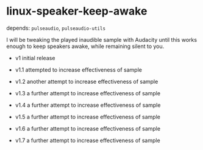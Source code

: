 # linux-speaker-keep-awake

depends: ``pulseaudio``, ``pulseaudio-utils``

I will be tweaking the played inaudible sample with Audacity until this works enough to keep speakers awake, while remaining silent to you.

- v1 initial release

- v1.1 attempted to increase effectiveness of sample

- v1.2 another attempt to increase effectiveness of sample

- v1.3 a further attempt to increase effectiveness of sample

- v1.4 a further attempt to increase effectiveness of sample

- v1.5 a further attempt to increase effectiveness of sample

- v1.6 a further attempt to increase effectiveness of sample

- v1.7 a further attempt to increase effectiveness of sample

